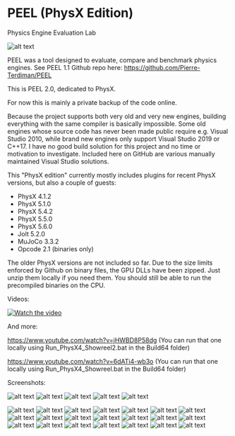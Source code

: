 # PEEL (PhysX Edition)
Physics Engine Evaluation Lab

![alt text](peel.jpg?raw=true)

PEEL was a tool designed to evaluate, compare and benchmark physics engines. See PEEL 1.1 Github repo here: https://github.com/Pierre-Terdiman/PEEL

This is PEEL 2.0, dedicated to PhysX.

For now this is mainly a private backup of the code online.

Because the project supports both very old and very new engines, building everything with the same compiler is basically impossible. Some old engines whose source code has never been made public require e.g. Visual Studio 2010, while brand new engines only support Visual Studio 2019 or C++17. I have no good build solution for this project and no time or motivation to investigate. Included here on GitHub are various manually maintained Visual Studio solutions.

This "PhysX edition" currently mostly includes plugins for recent PhysX versions, but also a couple of guests:

- PhysX 4.1.2
- PhysX 5.1.0
- PhysX 5.4.2
- PhysX 5.5.0
- PhysX 5.6.0
- Jolt 5.2.0
- MuJoCo 3.3.2
- Opcode 2.1 (binaries only)

The older PhysX versions are not included so far. Due to the size limits enforced by Github on binary files, the GPU DLLs have been zipped. Just unzip them locally if you need them. You should still be able to run the precompiled binaries on the CPU.

Videos:

[![Watch the video](https://img.youtube.com/vi/0r4i5UjNOQo/maxresdefault.jpg)](https://www.youtube.com/watch?v=0r4i5UjNOQo)

And more:

https://www.youtube.com/watch?v=jHWBD8P58dg
(You can run that one locally using Run_PhysX4_Showreel2.bat in the Build64 folder)

https://www.youtube.com/watch?v=6dATi4-wb3o
(You can run that one locally using Run_PhysX4_Showreel.bat in the Build64 folder)

Screenshots:

![alt text](/Screenshots/AnymalC.jpg?raw=true)
![alt text](/Screenshots/LegoTechnicBuggy.jpg?raw=true)
![alt text](/Screenshots/LegoTechnicKart.jpg?raw=true)
![alt text](/Screenshots/JacobsLadder.jpg?raw=true)
![alt text](/Screenshots/NutAndBolt.jpg?raw=true)

![alt text](/Screenshots/Screenshot00.jpg?raw=true) ![alt text](/Screenshots/Screenshot01.jpg?raw=true) ![alt text](/Screenshots/Screenshot02.jpg?raw=true)
![alt text](/Screenshots/Screenshot03.jpg?raw=true) ![alt text](/Screenshots/Screenshot04.jpg?raw=true) ![alt text](/Screenshots/Screenshot05.jpg?raw=true)
![alt text](/Screenshots/Screenshot06.jpg?raw=true) ![alt text](/Screenshots/Screenshot07.jpg?raw=true) ![alt text](/Screenshots/Screenshot08.jpg?raw=true)
![alt text](/Screenshots/Screenshot09.jpg?raw=true) ![alt text](/Screenshots/Screenshot10.jpg?raw=true) ![alt text](/Screenshots/Screenshot11.jpg?raw=true)
![alt text](/Screenshots/Screenshot12.jpg?raw=true) ![alt text](/Screenshots/Screenshot13.jpg?raw=true) ![alt text](/Screenshots/Screenshot14.jpg?raw=true)
![alt text](/Screenshots/Screenshot15.jpg?raw=true) ![alt text](/Screenshots/Screenshot16.jpg?raw=true) ![alt text](/Screenshots/Screenshot17.jpg?raw=true)
![alt text](/Screenshots/Screenshot18.jpg?raw=true) ![alt text](/Screenshots/Screenshot19.jpg?raw=true) ![alt text](/Screenshots/Screenshot20.jpg?raw=true)

